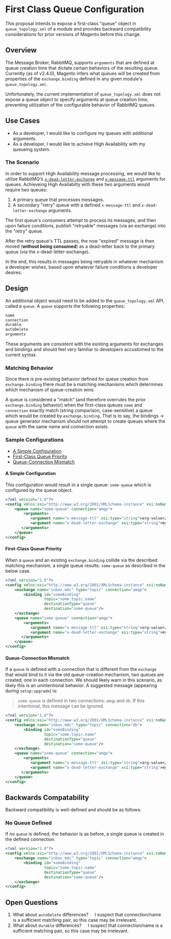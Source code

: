 # First Class Queue Configuration

This proposal intends to expose a first-class "queue" object in `queue_topology.xml` of a module and provides backward compatibility considerations for prior versions of Magento before this change.

## Overview
The Message Broker, RabbitMQ, supports `arguments` that are defined at queue creation time that dictate certain behaviors of the resulting queue. Currently (as of v2.4.0), Magento infers what queues will be created from properties of the `exchange.binding` defined in any given module's `queue_topology.xml`. 

Unfortunately, the current implementation of `queue_topology.xml` does not expose a queue object to specify arguments at queue creation time, preventing utilization of the configurable behavior of RabbitMQ queues.

## Use Cases
* As a developer, I would like to configure my queues with additional arguments.
* As a developer, I would like to achieve High Availability with my queueing system.

### The Scenario
In order to support High Availability message processing, we would like to utilize RabbitMQ's [`x-dead-letter-exchange`](https://www.rabbitmq.com/dlx.html) and [`x-message-ttl`](https://www.rabbitmq.com/ttl.html) arguments for queues. Achieveing High Availabilty with these two arguments would require two queues:

1. A primary queue that processes messages.
2. A secondary "retry" queue with a defined `x-message-ttl` and `x-dead-letter-exchange` arguments. 

The first queue's consumers attempt to process its messages, and then upon failure conditions, publish "retryable" messages (via an exchange) into the "retry" queue. 

After the retry queue's TTL passes, the now "expired" message is then moved (**without being consumed**) as a dead-letter back to the primary queue (via the x-dead-letter-exchange).

In the end, this results in messages being retryable in whatever mechanism a developer wishes, based upon whatever failure conditions a developer desires.

## Design 
An additional object would need to be added to the `queue_topology.xml` API, called a `queue`. A `queue` supports the following properties:

```txt
name
connection
durable
autoDelete
arguments
```

These arguments are consistent with the existing arguments for exchanges and bindings and should feel very familiar to developers accustomed to the current syntax.

### Matching Behavior
Since there is pre-existing behavior defined for queue creation from `exchange.binding` there must be a matching mechanisms which determines which mechanism of queue-creation wins. 

A queue is considered a "match" (and therefore overrules the prior `exchange.binding` behavior) when the first-class queues `name` and `connection` exactly match (string comparison, case-sensitive) a queue which would be created by `exchange.binding`. That is to say, the bindings -> queue generator mechanism should not attempt to create queues where the `queue` with the same name and connection exists.

### Sample Configurations

* [A Simple Configuration](./#a-simple-configuration)
* [First-Class Queue Priority](./#first-class-queue-prioritization)
* [Queue-Connection Mismatch](./#queue-connection-mismatch)

#### A Simple Configuration
This configuration would result in a single queue: `some-queue` which is configured by the queue object.

```xml
<?xml version="1.0"?>
<config xmlns:xsi="http://www.w3.org/2001/XMLSchema-instance" xsi:noNamespaceSchemaLocation="urn:magento:framework-message-queue:etc/topology.xsd">
    <queue name="some-queue" connection="amqp">
        <arguments>
           <argument name="x-message-ttl" xsi:type="string">arg-value</argument>
           <argument name="x-dead-letter-exchange" xsi:type="string">my-dlx</argument>
       </arguments>
    </queue>
</config>
```

#### First-Class Queue Priority
When a `queue` and an existing `exchange.binding` collide via the described matching mechanism, a single queue results: `some-queue` as described in the below case.

```xml
<?xml version="1.0"?>
<config xmlns:xsi="http://www.w3.org/2001/XMLSchema-instance" xsi:noNamespaceSchemaLocation="urn:magento:framework-message-queue:etc/topology.xsd">
    <exchange name="inbox.mdc" type="topic" connection="amqp">
        <binding id="someBinding"
                 topic="some.topic.name"
                 destinationType="queue"
                 destination="some-queue"/>
    </exchange>
    <queue name="some-queue" connection="amqp">
        <arguments>
           <argument name="x-message-ttl" xsi:type="string">arg-value</argument>
           <argument name="x-dead-letter-exchange" xsi:type="string">my-dlx</argument>
       </arguments>
    </queue>
</config>
``` 

#### Queue-Connection Mismatch
If a `queue` is defined with a connection that is different from the `exchange` that would bind to it via the old queue-creation mechanism, two queues are created, one in each connection. We should likely warn in this scenario, as likely this is an unintentional behavior. A suggested message (appearing during `setup:upgrade`) is:

> `some-queue` is defined in two connections: `amqp` and `db`. If this intentional, this message can be ignored.

```xml
<?xml version="1.0"?>
<config xmlns:xsi="http://www.w3.org/2001/XMLSchema-instance" xsi:noNamespaceSchemaLocation="urn:magento:framework-message-queue:etc/topology.xsd">
    <exchange name="inbox.mdc" type="topic" connection="db">
        <binding id="someBinding"
                 topic="some.topic.name"
                 destinationType="queue"
                 destination="some-queue"/>
    </exchange>
    <queue name="some-queue" connection="amqp">
        <arguments>
           <argument name="x-message-ttl" xsi:type="string">arg-value</argument>
           <argument name="x-dead-letter-exchange" xsi:type="string">my-dlx</argument>
       </arguments>
    </queue>
</config>
``` 

## Backwards Compatability
Backward compatibility is well-defined and should be as follows:

### No Queue Defined
If no `queue` is defined, the behavior is as before, a single queue is created in the defined connection.

```xml
<?xml version="1.0"?>
<config xmlns:xsi="http://www.w3.org/2001/XMLSchema-instance" xsi:noNamespaceSchemaLocation="urn:magento:framework-message-queue:etc/topology.xsd">
    <exchange name="inbox.mdc" type="topic" connection="amqp">
        <binding id="someBinding"
                 topic="some.topic.name"
                 destinationType="queue"
                 destination="some-queue"/>
    </exchange>
</config>
```

## Open Questions

1. What about `autoDelete` differences?
    I suspect that connection/name is a sufficient matching pair, so this case may be irrelevant.  
2. What about `durable` differences?
    I suspect that connection/name is a sufficient matching pair, so this case may be irrelevant.
